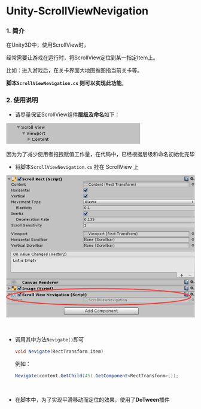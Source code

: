 # Unity-ScrollViewNevigation

### 1. 简介

在Unity3D中，使用ScrollView时，

经常需要让游戏在运行时，将ScrollView定位到某一指定Item上。

比如：进入游戏后，在关卡界面大地图推图指当前关卡等。

**脚本`ScrollViewNevigation.cs`  则可以实现此功能**。



### 2. 使用说明

- 请尽量保证ScrollView组件**层级及命名**如下：

![018032215043](Images\20180322150434.png)

​	因为为了减少使用者拖拽赋值工作量，在代码中，已经根据层级和命名初始化完毕



- 将脚本`ScrollViewNevigation.cs` 挂在 ScrollView 上

![018032215074](Images\20180322150747.png)

​	

- 调用其中方法`Nevigate()`即可

  ```c#
  void Nevigate(RectTransform item)
  ```

  例如：

  ```c#
  Nevigate(content.GetChild(45).GetComponent<RectTransform>());
  ```

  ​

- 在脚本中，为了实现平滑移动而定位的效果，使用了**DoTween**插件